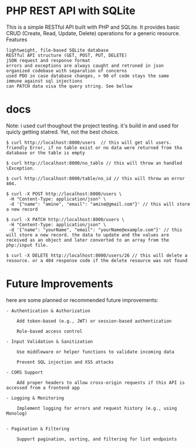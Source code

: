 # PHP REST API with SQLite

This is a simple RESTful API built with PHP and SQLite. It provides basic CRUD (Create, Read, Update, Delete) operations for a generic resource.
Features

    lightweight, file-based SQLite database
    RESTful API structure (GET, POST, PUT, DELETE)
    jSON request and response format
    errors and exceptions are always caught and retruned in json
    organized codebase with separation of concerns
    used PDO in case database changes, > 90 of code stays the same
    immune against sql injections
    can PATCH data visa the query string. See bellow

#  docs
Note: i used curl thoughout the project testing. it's build in and used for quicly getting statred. Yet, not the best choice.
    
    $ curl http://localhost:8000/users  // this will get all users. friendly Error, if no table exist or no data were returned from tha database or the table is empty

    $ curl http://localhost:8000/no_table // this will throw an handled \Exception.

    $ curl http://localhost:8000/table/no_id // this will throw an error 404.

    $ curl -X POST http://localhost:8000/users \
     -H "Content-Type: application/json" \
     -d '{"name": "amine", "email": "amine@gmail.com"}' // this will store a new record

    $ curl -X PATCH http://localhost:8000/users \
     -H "Content-Type: application/json" \
     -d '{"name": "yourName", "email": "yourName@example.com"}' // this will store a new record. the data to update and the values are received as an object and later converted to an array from the php:/input file. 

    $ curl -X DELETE http://localhost:8000/users/26 // this will delete a resource. or a 404 response code if the delete resource was not found


# Future Improvements

here are some planned or recommended future improvements:

    - Authentication & Authorization

        Add token-based (e.g., JWT) or session-based authentication

        Role-based access control

    - Input Validation & Sanitization

        Use middleware or helper functions to validate incoming data

        Prevent SQL injection and XSS attacks

    - CORS Support

        Add proper headers to allow cross-origin requests if this API is accessed from a frontend app

    - Logging & Monitoring

        Implement logging for errors and request history (e.g., using Monolog)


    - Pagination & Filtering

        Support pagination, sorting, and filtering for list endpoints
